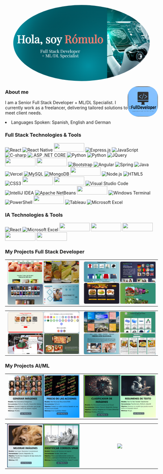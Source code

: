 <div align="center">
    <img src="https://github.com/romulofull/portada/blob/main/Captura%20de%20pantalla%20(484).png" width="450" height="250" style="border-radius: 50%;"/>

<img align="right" height="100" width="100" src="https://github.com/romulofull/logo/blob/main/fototo.png?raw=true" alt="Rómulo's Logo" style="border-radius: 35px;"/></div>
<h3> About me </h3>
<p> I am a Senior Full Stack Developer + ML/DL Specialist. I currently work as a freelancer, delivering tailored solutions to meet client needs.</p> </li> <p><li>Languages Spoken: Spanish, English and German </li> </p> 

<h3>Full Stack Technologies & Tools </h3> <div> <img height="28" width="100" alt="React" src="https://img.shields.io/badge/React-20232A?style=for-the-badge&logo=react&logoColor=61DAFB"/> <img height="28" width="100" alt="React Native" src="https://img.shields.io/badge/React_Native-20232A?style=for-the-badge&logo=react&logoColor=61DAFB"/> <img height="28" width="100" src="https://img.shields.io/badge/expo-1C1E24?style=for-the-badge&logo=expo&logoColor=#D04A37"/> <img height="28" width="100" alt="Express.js" src="https://img.shields.io/badge/express.js-%23404d59.svg?style=for-the-badge&logo=express&logoColor=%2361DAFB"/> <img height="28" width="100" alt="JavaScript" src="https://img.shields.io/badge/javascript-%23323330.svg?style=for-the-badge&logo=javascript&logoColor=%23F7DF1E"/> <img  height="28" width="100" alt="C-sharp" src="https://img.shields.io/badge/CSharp-239120?style=for-the-badge&logo=c-sharp&logoColor=white&color=239120&format=svg"/> <img height="28" width="100" alt=".ASP .NET CORE" src="https://img.shields.io/badge/.ASP%20.NET%20CORE-5C2D91?style=for-the-badge&logo=.net&logoColor=white&format=svg"/> <img height="28" width="100" alt="Python" src="https://img.shields.io/badge/Python-14354C?style=for-the-badge&logo=python&logoColor=white"/> <img height="28" width="100" alt="Python" src="https://img.shields.io/badge/Django-092E20?style=for-the-badge&logo=django&logoColor=white"> <img height="28" width="100" alt="JQuery" src="https://img.shields.io/badge/jQuery-0769AD?style=for-the-badge&logo=jquery&logoColor=white"/> <img height="28" width="100" alto="TypeScript" src="https://img.shields.io/badge/TypeScript-007ACC?style=for-the-badge&logo=typescript&logoColor=white"> <img height="28" width="100" alto="Redux" src="https://img.shields.io/badge/Redux-593D88?style=for-the-badge&logo=redux&logoColor=white"/> <img height="28" width="100"  alt="Bootstrap" src= "https://img.shields.io/badge/Bootstrap-563D7C?style=for-the-badge&logo=bootstrap&logoColor=white"/> <img height="28" width="100" alt="Angular" src= "https://img.shields.io/badge/Angular-DD0031?style=for-the-badge&logo=angular&logoColor=white"> <img height="28" width="100" alt="Spring" src="https://img.shields.io/badge/Spring-6DB33F?style=for-the-badge&logo=spring&logoColor=white"/> <img alt="Java" height="28" width="100"  src="https://img.shields.io/badge/Java-ED8B00?style=for-the-badge&logo=java&logoColor=white"/> <img height="28" width="100"  alt="Vercel" src="https://img.shields.io/badge/Vercel-000000?style=for-the-badge&logo=vercel&logoColor=white"/>  <img height="28" width="100" alt="MySQL" src="https://img.shields.io/badge/MySQL-00000F?style=for-the-badge&logo=mysql&logoColor=white"/> <img height="28" width="100" alt="MongoDB" src="https://img.shields.io/badge/MongoDB-%234ea94b.svg?style=for-the-badge&logo=mongodb&logoColor=white"/> 	<img height="28" width="100" src="https://img.shields.io/badge/Microsoft_SQL_Server-CC2927?style=for-the-badge&logo=microsoft-sql-server&logoColor=white"> <img height="28" width="100"  alt="Node.js" src="https://img.shields.io/badge/node.js-%2343853D.svg?style=for-the-badge&logo=node-dot-js&logoColor=white"/> <img height="28" width="100" alt="HTML5" src="https://img.shields.io/badge/html5-%23E34F26.svg?style=for-the-badge&logo=html5&logoColor=white"/> <img height="28" width="100" alt="CSS3" src="https://img.shields.io/badge/css3-%231572B6.svg?style=for-the-badge&logo=css3&logoColor=white"/>  <img height="28" width="100" alto="SASS" src="https://img.shields.io/badge/Sass-CC6699?style=for-the-badge&logo=sass&logoColor=white"/>  <img height="28" width="100" src="https://img.shields.io/badge/Jest-323330?style=for-the-badge&logo=Jest&logoColor=white">  <img height="28" width="100" alt="Visual Studio Code" src="https://img.shields.io/badge/Visual_Studio_Code-0078D4?style=for-the-badge&logo=visual%20studio%20code&logoColor=white"/> <img height="28" width="100" alt="IntelliJ IDEA" src="https://img.shields.io/badge/IntelliJ_IDEA-000000.svg?style=for-the-badge&logo=intellij-idea&logoColor=white"/> <img height="28" width="100" alt="Apache NetBeans" src="https://img.shields.io/badge/apache%20netbeans-1B6AC6?style=for-the-badge&logo=apache%20netbeans%20IDE&logoColor=white"/> <img height="28" width="100" src="https://img.shields.io/badge/Visual_Studio-5C2D91?style=for-the-badge&logo=visual%20studio&logoColor=white"> <img height="28" width="100" alt="Windows Terminal" src="https://img.shields.io/badge/windows%20terminal-4D4D4D?style=for-the-badge&logo=windows%20terminal&logoColor=white"/> <img height="28" width="100"  alt="PowerShell" src="https://img.shields.io/badge/powershell-5391FE?style=for-the-badge&logo=powershell&logoColor=white"/> 	<img height="28" width="100" src="https://img.shields.io/badge/Jira-0052CC?style=for-the-badge&logo=Jira&logoColor=white"> <img height="28" width="100"  alt="Tableau" src="https://img.shields.io/badge/Tableau-E97627?style=for-the-badge&logo=Tableau&logoColor=white"/> <img height="28" width="100"  alt="Microsoft Excel" src="https://img.shields.io/badge/Microsoft_Excel-217346?style=for-the-badge&logo=microsoft-excel&logoColor=white"/> 

<h3>IA Technologies & Tools </h3> <div> <img height="28" width="100" alt="React" src="https://img.shields.io/badge/pandas-%23150458.svg?style=for-the-badge&logo=pandas&logoColor=white)"/>  <img height="28" width="100"  alt="Microsoft Excel" src="https://img.shields.io/badge/numpy-%23013243.svg?style=for-the-badge&logo=numpy&logoColor=white"/> <img height="28" width="100" src="https://img.shields.io/badge/Matplotlib-%23ffffff.svg?style=for-the-badge&logo=Matplotlib&logoColor=black&color=008000"/> <img height="28" width="100" src="https://img.shields.io/badge/jupyter-%23FA0F00.svg?style=for-the-badge&logo=jupyter&logoColor=white"> <img height="28" width="100" src="https://img.shields.io/badge/scikit--learn-%23F7931E.svg?style=for-the-badge&logo=scikit-learn&logoColor=white"> <img height="28" width="100" src="https://img.shields.io/badge/Kaggle-035a7d?style=for-the-badge&logo=kaggle&logoColor=white"/> <img height="28" width="100" src="https://img.shields.io/badge/PyTorch-%23EE4C2C.svg?style=for-the-badge&logo=PyTorch&logoColor=white"</div>
    
<h3>My Projects Full Stack Developer</h3>
<table>
<tr>
<td width="50%">
<div align="center">
<img align="center"  src="https://github.com/romulofull/romulofotos1/blob/main/Captura%20de%20pantalla%20(464).png?raw=true" alt="Portfolio of Projects"/>
</div>                                                                                    
</td>
<td width="50%">
<div align="center">                                       
<img align="center"  src="https://github.com/romulofull/fotoProyectos2/blob/main/Captura%20de%20pantalla%20(461).png?raw=true" alt="Portfolio of Projects" />
</div>      
</td>
</table>  
<table>
<tr>    
<td width="50%">    
<div align="center">
<img align="center" src="https://github.com/romulofull/fotoProyecto3/blob/main/Captura%20de%20pantalla%20(463).png?raw=true" alt="Portfolio of Projects" />
</div> 
</td>
<td width="50%">        
<div align="center">
<img align="center" src="https://github.com/romulofull/FotoProjecto4/blob/main/Captura%20de%20pantalla%20(460).png?raw=true" />
</div>
</td>    
</table>  
  
<h3>My Projects AI/ML </h3>
<table>
<tr>    
<td width="50%">    
<div align="center">
<img align="center" src=https://github.com/romulofull/fotoproyecto4/blob/main/Captura%20de%20pantalla%20(450).png?raw=true" alt="Portfolio of Projects" />
</div> 
</td>
<td width="50%">        
<div align="center">
<img align="center" src="https://github.com/romulofull/fotoproyecto5/blob/main/Captura%20de%20pantalla%20(451).png?raw=true" />
</div>
</td>    
</table>
<table>
<tr>    
<td width="50%">    
<div align="center">
<img align="center" src="https://github.com/romulofull/fotoproyecto6/blob/main/Captura%20de%20pantalla%20(453).png?raw=true" alt="Portfolio of Projects" />
</div> 
</td>
<td width="50%">        
<div align="center">
<img align="center" src="https://github.com/romulofull/fotoproyecto7/blob/main/Captura%20de%20pantalla%20(454).png?raw=true" />
</div>
</td>    
</table>  
